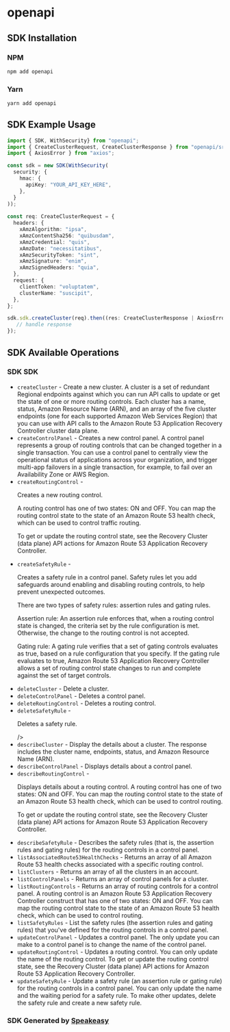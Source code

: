 # openapi

<!-- Start SDK Installation -->
## SDK Installation

### NPM

```bash
npm add openapi
```

### Yarn

```bash
yarn add openapi
```
<!-- End SDK Installation -->

<!-- Start SDK Example Usage -->
## SDK Example Usage

```typescript
import { SDK, WithSecurity} from "openapi";
import { CreateClusterRequest, CreateClusterResponse } from "openapi/src/sdk/models/operations";
import { AxiosError } from "axios";

const sdk = new SDK(WithSecurity(
  security: {
    hmac: {
      apiKey: "YOUR_API_KEY_HERE",
    },
  }
));
    
const req: CreateClusterRequest = {
  headers: {
    xAmzAlgorithm: "ipsa",
    xAmzContentSha256: "quibusdam",
    xAmzCredential: "quis",
    xAmzDate: "necessitatibus",
    xAmzSecurityToken: "sint",
    xAmzSignature: "enim",
    xAmzSignedHeaders: "quia",
  },
  request: {
    clientToken: "voluptatem",
    clusterName: "suscipit",
  },
};

sdk.sdk.createCluster(req).then((res: CreateClusterResponse | AxiosError) => {
   // handle response
});
```
<!-- End SDK Example Usage -->

<!-- Start SDK Available Operations -->
## SDK Available Operations

### SDK SDK

* `createCluster` - Create a new cluster. A cluster is a set of redundant Regional endpoints against which you can run API calls to update or get the state of one or more routing controls. Each cluster has a name, status, Amazon Resource Name (ARN), and an array of the five cluster endpoints (one for each supported Amazon Web Services Region) that you can use with API calls to the Amazon Route 53 Application Recovery Controller cluster data plane.
* `createControlPanel` - Creates a new control panel. A control panel represents a group of routing controls that can be changed together in a single transaction. You can use a control panel to centrally view the operational status of applications across your organization, and trigger multi-app failovers in a single transaction, for example, to fail over an Availability Zone or AWS Region.
* `createRoutingControl` - <p>Creates a new routing control.</p> <p>A routing control has one of two states: ON and OFF. You can map the routing control state to the state of an Amazon Route 53 health check, which can be used to control traffic routing.</p> <p>To get or update the routing control state, see the Recovery Cluster (data plane) API actions for Amazon Route 53 Application Recovery Controller.</p>
* `createSafetyRule` - <p>Creates a safety rule in a control panel. Safety rules let you add safeguards around enabling and disabling routing controls, to help prevent unexpected outcomes.</p> <p>There are two types of safety rules: assertion rules and gating rules.</p> <p>Assertion rule: An assertion rule enforces that, when a routing control state is changed, the criteria set by the rule configuration is met. Otherwise, the change to the routing control is not accepted.</p> <p>Gating rule: A gating rule verifies that a set of gating controls evaluates as true, based on a rule configuration that you specify. If the gating rule evaluates to true, Amazon Route 53 Application Recovery Controller allows a set of routing control state changes to run and complete against the set of target controls.</p>
* `deleteCluster` - Delete a cluster.
* `deleteControlPanel` - Deletes a control panel.
* `deleteRoutingControl` - Deletes a routing control.
* `deleteSafetyRule` - <p>Deletes a safety rule.</p>/&gt;
* `describeCluster` - Display the details about a cluster. The response includes the cluster name, endpoints, status, and Amazon Resource Name (ARN).
* `describeControlPanel` - Displays details about a control panel.
* `describeRoutingControl` - <p>Displays details about a routing control. A routing control has one of two states: ON and OFF. You can map the routing control state to the state of an Amazon Route 53 health check, which can be used to control routing.</p> <p>To get or update the routing control state, see the Recovery Cluster (data plane) API actions for Amazon Route 53 Application Recovery Controller.</p>
* `describeSafetyRule` - Describes the safety rules (that is, the assertion rules and gating rules) for the routing controls in a control panel.
* `listAssociatedRoute53HealthChecks` - Returns an array of all Amazon Route 53 health checks associated with a specific routing control.
* `listClusters` - Returns an array of all the clusters in an account.
* `listControlPanels` - Returns an array of control panels for a cluster.
* `listRoutingControls` - Returns an array of routing controls for a control panel. A routing control is an Amazon Route 53 Application Recovery Controller construct that has one of two states: ON and OFF. You can map the routing control state to the state of an Amazon Route 53 health check, which can be used to control routing.
* `listSafetyRules` - List the safety rules (the assertion rules and gating rules) that you've defined for the routing controls in a control panel.
* `updateControlPanel` - Updates a control panel. The only update you can make to a control panel is to change the name of the control panel.
* `updateRoutingControl` - Updates a routing control. You can only update the name of the routing control. To get or update the routing control state, see the Recovery Cluster (data plane) API actions for Amazon Route 53 Application Recovery Controller.
* `updateSafetyRule` - Update a safety rule (an assertion rule or gating rule) for the routing controls in a control panel. You can only update the name and the waiting period for a safety rule. To make other updates, delete the safety rule and create a new safety rule.

<!-- End SDK Available Operations -->

### SDK Generated by [Speakeasy](https://docs.speakeasyapi.dev/docs/using-speakeasy/client-sdks)
